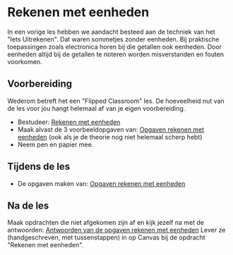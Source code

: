 # Rekenen met eenheden
In een vorige les hebben we aandacht besteed aan de techniek van het "Iets Uitrekenen". Dat waren sommetjes zonder eenheden. Bij praktische toepassingen zoals electronica horen bij die getallen ook eenheden. Door eenheden altijd bij de getallen te noteren worden misverstanden en fouten voorkomen.

## Voorbereiding
Wederom betreft het een "Flipped Classroom" les. De hoeveelheid nut van de les voor jou hangt helemaal af van je eigen voorbereiding.
- Bestudeer: [Rekenen met eenheden](../hardware-interfacing/basis-elektronica/rekenen-met-eenheden/rekenen-met-eenheden.md)
- Maak alvast de 3 voorbeeldopgaven van: [Opgaven rekenen met eenheden](../hardware-interfacing/basis-elektronica/rekenen-met-eenheden/opgaven-rekenen-met-eenheden.md) (ook als je de theorie nog niet helemaal scherp hebt)
- Neem pen en papier mee.

## Tijdens de les
- De opgaven maken van: [Opgaven rekenen met eenheden](../hardware-interfacing/basis-elektronica/rekenen-met-eenheden/opgaven-rekenen-met-eenheden.md)

## Na de les
Maak opdrachten die niet afgekomen zijn af en kijk jezelf na met de antwoorden:
[Antwoorden van de opgaven rekenen met eenheden](../hardware-interfacing/basis-elektronica/rekenen-met-eenheden/opgaven-rekenen-met-eenheden-antwoorden.md)
Lever ze (handgeschreven, met tussenstappen) in op Canvas bij de opdracht "Rekenen met eenheden".
